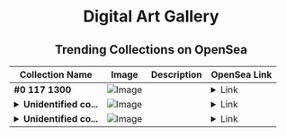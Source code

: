 <div align="center">

# Digital Art Gallery

## Trending Collections on OpenSea

| Collection Name                       | Image                                                                                     | Description                       | OpenSea Link                                                                                          |
|---------------------------------------|-------------------------------------------------------------------------------------------|-----------------------------------|--------------------------------------------------------------------------------------------------------|
| **#0 117 1300** | ![Image](https://i2.seadn.io/base/0x2ebd4845c54c605b2a1cc8dafecab2db12c57cf0/53834f05a4c1a44a3127b0358dc117/f053834f05a4c1a44a3127b0358dc117.jpeg?w=200&auto=format) |  | <details><summary>Link</summary>[#0 117 1300](https://opensea.io/collection/0-117-1300)</details> |
| **<details><summary>Unidentified co...</summary>Unidentified contract 69e4fa84-010f-46d7-ace7-c656b5640d9a</details>** | ![Image](https://i2.seadn.io/optimism/0x0665c09242fd6f77d367b5c7bc25e71af38be10f/491c7c8baf5b9fd34f71da19f53443/49491c7c8baf5b9fd34f71da19f53443.png?w=200&auto=format) |  | <details><summary>Link</summary>[Unidentified contract 69e4fa84-010f-46d7-ace7-c656b5640d9a](https://opensea.io/collection/unidentified-contract-69e4fa84-010f-46d7-ace7-c656)</details> |
| **<details><summary>Unidentified co...</summary>Unidentified contract e9e762fe-fff5-48b0-acc6-5665b0f52cc0</details>** | ![Image](https://i2.seadn.io/optimism/0x579e4f4a7e577ef5ac6e9221ca8f11dd6d43316d/6404459f0a28661c41bd910f8b5899/e86404459f0a28661c41bd910f8b5899.png?w=200&auto=format) |  | <details><summary>Link</summary>[Unidentified contract e9e762fe-fff5-48b0-acc6-5665b0f52cc0](https://opensea.io/collection/unidentified-contract-e9e762fe-fff5-48b0-acc6-5665)</details> |

</div>